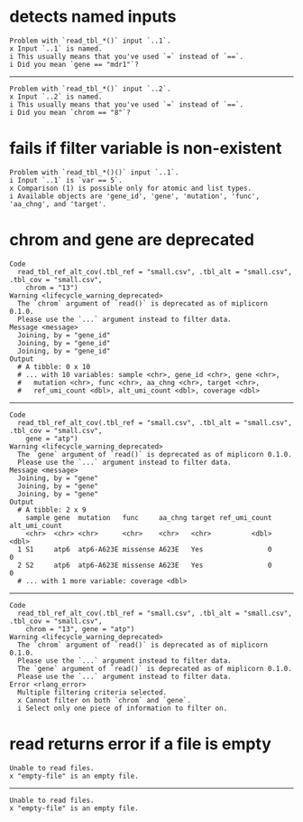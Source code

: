 # detects named inputs

    Problem with `read_tbl_*()` input `..1`.
    x Input `..1` is named.
    i This usually means that you've used `=` instead of `==`.
    i Did you mean `gene == "mdr1"`?

---

    Problem with `read_tbl_*()` input `..2`.
    x Input `..2` is named.
    i This usually means that you've used `=` instead of `==`.
    i Did you mean `chrom == "8"`?

# fails if filter variable is non-existent

    Problem with `read_tbl_*()()` input `..1`.
    i Input `..1` is `var == 5`.
    x Comparison (1) is possible only for atomic and list types.
    i Available objects are 'gene_id', 'gene', 'mutation', 'func', 'aa_chng', and 'target'.

# chrom and gene are deprecated

    Code
      read_tbl_ref_alt_cov(.tbl_ref = "small.csv", .tbl_alt = "small.csv", .tbl_cov = "small.csv",
        chrom = "13")
    Warning <lifecycle_warning_deprecated>
      The `chrom` argument of `read()` is deprecated as of miplicorn 0.1.0.
      Please use the `...` argument instead to filter data.
    Message <message>
      Joining, by = "gene_id"
      Joining, by = "gene_id"
      Joining, by = "gene_id"
    Output
      # A tibble: 0 x 10
      # ... with 10 variables: sample <chr>, gene_id <chr>, gene <chr>,
      #   mutation <chr>, func <chr>, aa_chng <chr>, target <chr>,
      #   ref_umi_count <dbl>, alt_umi_count <dbl>, coverage <dbl>

---

    Code
      read_tbl_ref_alt_cov(.tbl_ref = "small.csv", .tbl_alt = "small.csv", .tbl_cov = "small.csv",
        gene = "atp")
    Warning <lifecycle_warning_deprecated>
      The `gene` argument of `read()` is deprecated as of miplicorn 0.1.0.
      Please use the `...` argument instead to filter data.
    Message <message>
      Joining, by = "gene"
      Joining, by = "gene"
      Joining, by = "gene"
    Output
      # A tibble: 2 x 9
        sample gene  mutation   func     aa_chng target ref_umi_count alt_umi_count
        <chr>  <chr> <chr>      <chr>    <chr>   <chr>          <dbl>         <dbl>
      1 S1     atp6  atp6-A623E missense A623E   Yes                0             0
      2 S2     atp6  atp6-A623E missense A623E   Yes                0             0
      # ... with 1 more variable: coverage <dbl>

---

    Code
      read_tbl_ref_alt_cov(.tbl_ref = "small.csv", .tbl_alt = "small.csv", .tbl_cov = "small.csv",
        chrom = "13", gene = "atp")
    Warning <lifecycle_warning_deprecated>
      The `chrom` argument of `read()` is deprecated as of miplicorn 0.1.0.
      Please use the `...` argument instead to filter data.
      The `gene` argument of `read()` is deprecated as of miplicorn 0.1.0.
      Please use the `...` argument instead to filter data.
    Error <rlang_error>
      Multiple filtering criteria selected.
      x Cannot filter on both `chrom` and `gene`.
      i Select only one piece of information to filter on.

# read returns error if a file is empty

    Unable to read files.
    x "empty-file" is an empty file.

---

    Unable to read files.
    x "empty-file" is an empty file.

